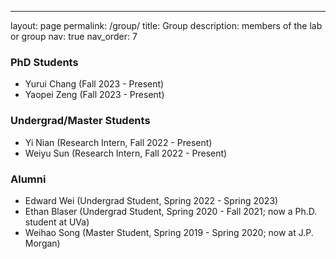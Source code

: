 ---
layout: page
permalink: /group/
title: Group
description: members of the lab or group
nav: true
nav_order: 7

### PhD Students
* Yurui Chang (Fall 2023 - Present)
* Yaopei Zeng (Fall 2023 - Present)


### Undergrad/Master Students
* Yi Nian (Research Intern, Fall 2022 - Present)
* Weiyu Sun (Research Intern, Fall 2022 - Present)


### Alumni
* Edward Wei (Undergrad Student, Spring 2022 - Spring 2023)
* Ethan Blaser (Undergrad Student, Spring 2020 - Fall 2021; now a Ph.D. student at UVa)
* Weihao Song (Master Student, Spring 2019 - Spring 2020; now at J.P. Morgan)

